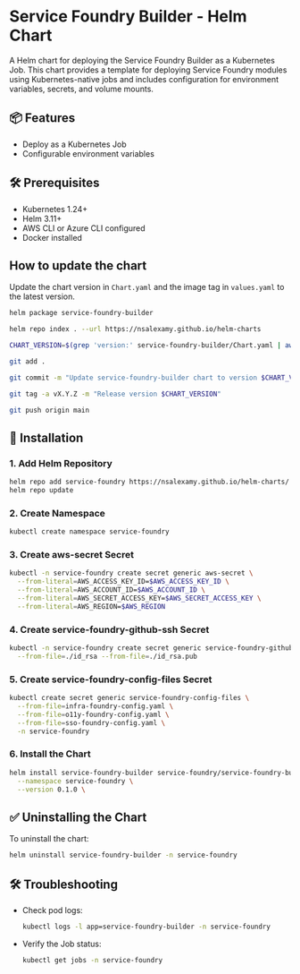 # Service Foundry Builder - Helm Chart

A Helm chart for deploying the Service Foundry Builder as a Kubernetes Job. This chart provides a template for deploying Service Foundry modules using Kubernetes-native jobs and includes configuration for environment variables, secrets, and volume mounts.

## 📦 Features
- Deploy as a Kubernetes Job
- Configurable environment variables

[//]: # (- S3 storage for Docker context)
[//]: # (- Support for multi-architecture builds)

## 🛠️ Prerequisites
- Kubernetes 1.24+
- Helm 3.11+
- AWS CLI or Azure CLI configured
- Docker installed

## How to update the chart

Update the chart version in `Chart.yaml` and the image tag in `values.yaml` to the latest version.

```bash
helm package service-foundry-builder

helm repo index . --url https://nsalexamy.github.io/helm-charts

CHART_VERSION=$(grep 'version:' service-foundry-builder/Chart.yaml | awk '{print $2}')

git add .

git commit -m "Update service-foundry-builder chart to version $CHART_VERSION"

git tag -a vX.Y.Z -m "Release version $CHART_VERSION"

git push origin main
```

## 🚀 Installation

### 1. Add Helm Repository
```bash
helm repo add service-foundry https://nsalexamy.github.io/helm-charts/
helm repo update
```

### 2. Create Namespace
```bash
kubectl create namespace service-foundry
```

### 3. Create aws-secret Secret


```bash
kubectl -n service-foundry create secret generic aws-secret \
  --from-literal=AWS_ACCESS_KEY_ID=$AWS_ACCESS_KEY_ID \
  --from-literal=AWS_ACCOUNT_ID=$AWS_ACCOUNT_ID \
  --from-literal=AWS_SECRET_ACCESS_KEY=$AWS_SECRET_ACCESS_KEY \
  --from-literal=AWS_REGION=$AWS_REGION
```

### 4. Create service-foundry-github-ssh Secret
```bash
kubectl -n service-foundry create secret generic service-foundry-github-ssh \
  --from-file=./id_rsa --from-file=./id_rsa.pub
```

### 5. Create service-foundry-config-files Secret
```bash
kubectl create secret generic service-foundry-config-files \
  --from-file=infra-foundry-config.yaml \
  --from-file=o11y-foundry-config.yaml \
  --from-file=sso-foundry-config.yaml \
  -n service-foundry
```
### 6. Install the Chart
```bash
helm install service-foundry-builder service-foundry/service-foundry-builder \
  --namespace service-foundry \
  --version 0.1.0 \
```

## ✅ Uninstalling the Chart
To uninstall the chart:

```bash
helm uninstall service-foundry-builder -n service-foundry
```

## 🛠️ Troubleshooting
- Check pod logs:
  ```bash
  kubectl logs -l app=service-foundry-builder -n service-foundry
  ```
- Verify the Job status:
  ```bash
  kubectl get jobs -n service-foundry
  ```



